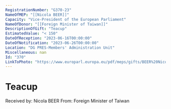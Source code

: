 ```yaml
---
RegistrationNumber: "G370-23"
NameOfMEP: "[[Nicola BEER]]"
Capacity: "Vice-President of the European Parliament"
NameOfDonor: "[[Foreign Minister of Taiwan]]"
DescriptionOfGift: "Teacup"
EstimatedValue: "< 150"
DateOfReception: "2023-06-16T00:00:00"
DateOfNotification: "2023-06-26T00:00:00"
Location: "DG PRES-Members' Administration Unit"
Miscellaneous: nan
Id: "370"
LinkToPhoto: "https://www.europarl.europa.eu/pdf/meps/gifts/BEER%20Nicola_G370-23.jpg#"
---
```


# Teacup

Received by: Nicola BEER
From: Foreign Minister of Taiwan
